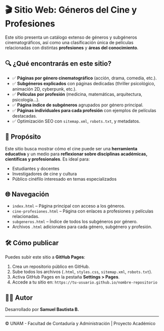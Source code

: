 # 🎬 Sitio Web: Géneros del Cine y Profesiones

Este sitio presenta un catálogo extenso de géneros y subgéneros cinematográficos, así como una clasificación única de películas relacionadas con distintas **profesiones** y **áreas del conocimiento**.

## 🔍 ¿Qué encontrarás en este sitio?

- ✅ **Páginas por género cinematográfico** (acción, drama, comedia, etc.).
- ✅ **Subgéneros explicados** con páginas dedicadas (thriller psicológico, animación 2D, cyberpunk, etc.).
- ✅ **Películas por profesión** (medicina, matemáticas, arquitectura, psicología...).
- ✅ **Página índice de subgéneros** agrupados por género principal.
- ✅ **Páginas individuales para cada profesión** con ejemplos de películas destacadas.
- ✅ Optimización SEO con `sitemap.xml`, `robots.txt`, y metadatos.

## 🧠 Propósito

Este sitio busca mostrar cómo el cine puede ser una **herramienta educativa** y un medio para **reflexionar sobre disciplinas académicas, científicas y profesionales**. Es ideal para:

- Estudiantes y docentes
- Investigadores de cine y cultura
- Público cinéfilo interesado en temas especializados

## 🌐 Navegación

- `index.html` – Página principal con acceso a los géneros.
- `cine-profesiones.html` – Página con enlaces a profesiones y películas relacionadas.
- `subgeneros.html` – Índice de todos los subgéneros por género.
- Archivos `.html` adicionales para cada género, subgénero y profesión.

## 🛠 Cómo publicar

Puedes subir este sitio a **GitHub Pages**:

1. Crea un repositorio público en GitHub.
2. Sube todos los archivos (`.html`, `styles.css`, `sitemap.xml`, `robots.txt`).
3. Activa GitHub Pages en la pestaña **Settings > Pages**.
4. Accede a tu sitio en: `https://tu-usuario.github.io/nombre-repositorio`

## 👨‍💻 Autor

Desarrollado por **Samuel Bautista B.**

---

© UNAM - Facultad de Contaduría y Administración | Proyecto Académico
